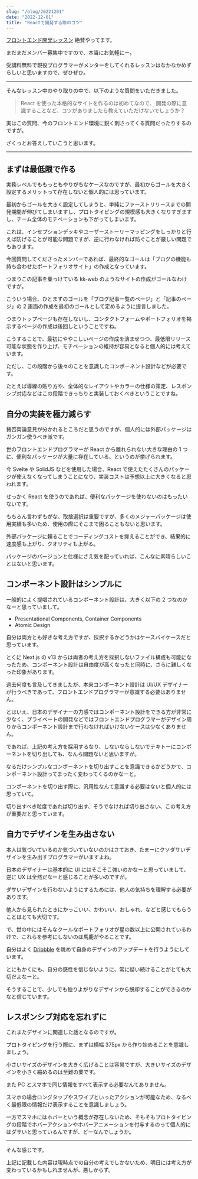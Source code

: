 ```yaml
---
slug: "/blog/20221201"
date: "2022-12-01"
title: "Reactで開発する際のコツ"
---
```


[フロントエンド開発レッスン](https://kkweb.io/lesson) 絶賛やってます。

まだまだメンバー募集中ですので、本当にお気軽にー。

受講料無料で現役プログラマーがメンターをしてくれるレッスンはなかなかめずらしいと思いますので、ぜひぜひ。

---

そんなレッスン中のやり取りの中で、以下のような質問をいただきました。

> React を使った本格的なサイトを作るのは初めてなので、
> 開発の際に意識することなど、コツがありましたら教えていただけないでしょうか？

実はこの質問、今のフロントエンド環境に鋭く刺さってくる質問だったりするのですが。

ざくっとお答えしていこうと思います。

---

## まずは最低限で作る

実務レベルでももっともやりがちなケースなのですが、最初からゴールを大きく設定するメリットって存在しないと個人的には思っています。

最初からゴールを大きく設定してしまうと、単純にファーストリリースまでの開発期間が伸びてしまいますし、プロトタイピングの規模感も大きくなりすぎますし、チーム全体のモチベーションも下がってしまいます。

これは、インセプションデッキやユーザーストーリーマッピングをしっかりと行えば防げることが可能な問題ですが、逆に行わなければ防ぐことが厳しい問題でもあります。

今回質問してくださったメンバーであれば、最終的なゴールは「ブログの機能も持ち合わせたポートフォリオサイト」の作成となっています。

つまりこの記事を乗っけている kk-web のようなサイトの作成がゴールなわけですが。

こういう場合、ひとまずのゴールを「ブログ記事一覧のページ」と「記事のページ」の 2 画面の作成を最初のゴールとして定めるように提言しました。

つまりトップページも存在しないし、コンタクトフォームやポートフォリオを掲示するページの作成は後回しということですね。

こうすることで、最初にややこしいページの作成を済ませつつ、最低限リリース可能な状態を作り上げ、モチベーションの維持が容易となると個人的には考えています。

ただし、この段階から後々のことを意識したコンポーネント設計などが必要です。

たとえば導線の貼り方や、全体的なレイアウトやカラーの仕様の策定、レスポンシブ対応などはこの段階できっちりと実装しておくべきということですね。

## 自分の実装を極力減らす

賛否両論意見が分かれるところだと思うのですが、個人的には外部パッケージはガンガン使うべき派です。

世のフロントエンドプログラマーが React から離れられない大きな理由の 1 つに、便利なパッケージが大量に存在している、というのが挙げられます。

今 Svelte や SolidJS などを使用した場合、React で使えたたくさんのパッケージが使えなくなってしまうことになり、実装コストは予想以上に大きくなると思われます。

せっかく React を使うのであれば、便利なパッケージを使わないのはもったいないです。

もちろん言わずもがな、取捨選択は重要ですが、多くのメジャーパッケージは使用実績も多いため、使用の際にそこまで困ることもないと思います。

外部パッケージに頼ることでコーディングコストを抑えることができ、結果的に速度感も上がり、クオリティも上がる。

パッケージのバージョンと仕様にさえ気を配っていれば、こんなに素晴らしいことはないと思います。

## コンポーネント設計はシンプルに

一般的によく提唱されているコンポーネント設計は、大きく以下の 2 つなのかなーと思っていまして。

- Presentational Components, Container Components
- Atomic Design

自分は両方とも好きな考え方ですが、採択するかどうかはケースバイケースだと思っています。

とくに Next.js の v13 からは両者の考え方を採択しないファイル構成も可能になったため、コンポーネント設計は自由度が高くなったと同時に、さらに難しくなった印象があります。

過去何度も言及してきましたが、本来コンポーネント設計は UI/UX デザイナーが行うべきであって、フロントエンドプログラマーが意識する必要はありません。

とはいえ、日本のデザイナーの力感ではコンポーネント設計をできる方が非常に少なく、プライベートの開発などではフロントエンドプログラマーがデザイン周りからコンポーネント設計まで行わなければいけないケースは少なくありません。

であれば、上記の考え方を採用するなり、しないならしないでテキトーにコンポーネントを切り出しても、なんら問題ないと思いますが。

なるだけシンプルなコンポーネントを切り出すことを意識できるかどうかで、コンポーネント設計ってまったく変わってくるのかなーと。

コンポーネントを切り出す際に、汎用性なんて意識する必要はないと個人的には思っていて。

切り出すべき粒度であれば切り出す、そうでなければ切り出さない、この考え方が重要だと思っています。

## 自力でデザインを生み出さない

本人は気づいているのか気づいていないのかはさておき、たまーにクソダサいデザインを生み出すプログラマーがいますよね。

日本のデザイナーは基本的に UI にはそこそこ強いのかなーと思っていまして、逆に UX は全然だなーと感じることが多いのですが。

ダサいデザインを行わないようにするためには、他人の気持ちを理解する必要があります。

他人から見られたときにかっこいい、かわいい、おしゃれ、などと感じてもらうことはとても大切です。

で、世の中にはそんなクールなポートフォリオが星の数以上に公開されているわけで、これらを参考にしないのは馬鹿がやることです。

自分はよく [Dribbble](https://dribbble.com/) を眺めて自身のデザインのアップデートを行うようにしています。

とにもかくにも、自分の感性を信じないように、常に疑い続けることがとても大切だよなーと。

そうすることで、少しでも独りよがりなデザインから脱却することができるのかなと信じています。

## レスポンシブ対応を忘れずに

これまたデザインに関連した話となるのですが。

プロトタイピングを行う際に、まずは横幅 375px から作り始めることを意識しましょう。

小さいサイズのデザインを大きく広げることは容易ですが、大きいサイズのデザインを小さく縮めるのは至難の業です。

また PC とスマホで同じ情報をすべて表示する必要なんてありません。

スマホの場合ロングタップやスワイプといったアクションが可能なため、なるべく最低限の情報だけ表示することを意識しましょう。

一方でスマホにはホバーという概念が存在しないため、そもそもプロトタイピングの段階でホバーアクションやホバーアニメーションを付与するのって個人的にはダサいと思っているんですが、どーなんでしょうか。

---

そんな感じです。

上記に記載した内容は現時点での自分の考えでしかないため、明日には考え方が変わっているかもしれませんが、悪しからず。
